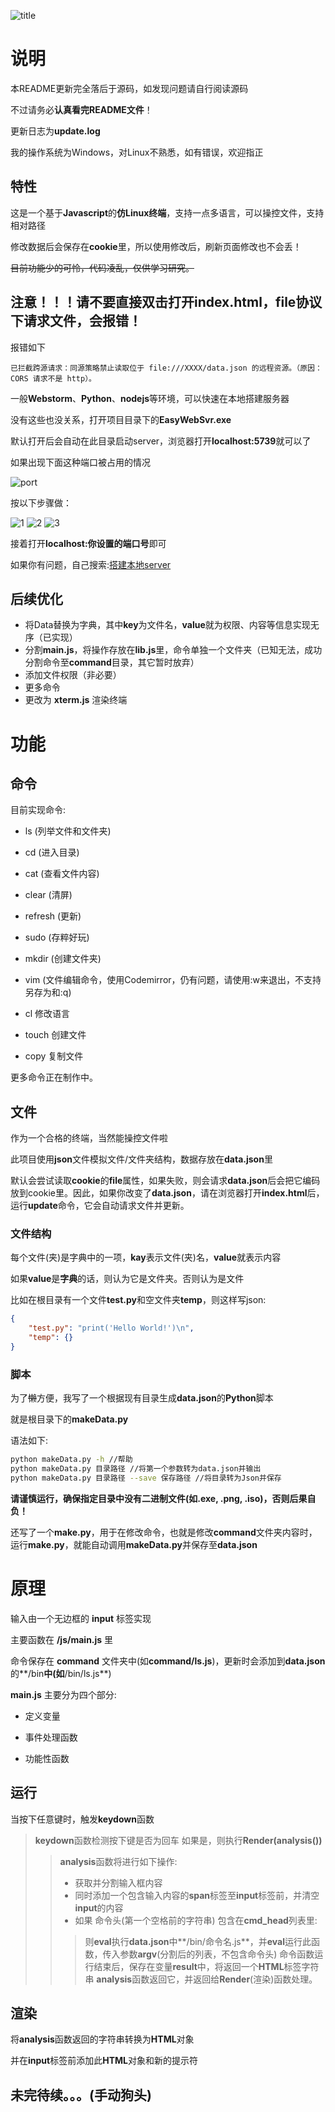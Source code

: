 ![title](img/README/title.png)


# 说明

本README更新完全落后于源码，如发现问题请自行阅读源码

不过请务必**认真看完README文件**！

更新日志为**update.log**

我的操作系统为Windows，对Linux不熟悉，如有错误，欢迎指正

## 特性

这是一个基于**Javascript**的**仿Linux终端**，支持一点多语言，可以操控文件，支持相对路径

修改数据后会保存在**cookie**里，所以使用修改后，刷新页面修改也不会丢！

~~目前功能少的可怜，代码凌乱，仅供学习研究。~~

## 注意！！！请不要直接双击打开index.html，file协议下请求文件，会报错！

报错如下

```报错
已拦截跨源请求：同源策略禁止读取位于 file:///XXXX/data.json 的远程资源。（原因：CORS 请求不是 http）。
```


一般**Webstorm**、**Python**、**nodejs**等环境，可以快速在本地搭建服务器

没有这些也没关系，打开项目目录下的**EasyWebSvr.exe**

默认打开后会自动在此目录启动server，浏览器打开**localhost:5739**就可以了

如果出现下面这种端口被占用的情况

![port](img/README/port.png)

按以下步骤做：

![1](img/README/1.png)
![2](img/README/2.png)
![3](img/README/3.png)

接着打开**localhost:你设置的端口号**即可

如果你有问题，自己搜索:[搭建本地server](https://cn.bing.com/search?q=搭建本地server)

## 后续优化

- 将Data替换为字典，其中**key**为文件名，**value**就为权限、内容等信息实现无序（已实现）
- 分割**main.js**，将操作存放在**lib.js**里，命令单独一个文件夹（已知无法，成功分割命令至**command**目录，其它暂时放弃）
- 添加文件权限（非必要）
- 更多命令
- 更改为 **xterm.js** 渲染终端


# 功能

## 命令

目前实现命令: 

- ls (列举文件和文件夹)

- cd (进入目录)

- cat (查看文件内容)

- clear (清屏)

- refresh (更新)

- sudo (存粹好玩)

- mkdir (创建文件夹)

- vim (文件编辑命令，使用Codemirror，仍有问题，请使用:w来退出，不支持另存为和:q)

- cl 修改语言

- touch 创建文件

- copy 复制文件

更多命令正在制作中。


## 文件

作为一个合格的终端，当然能操控文件啦

此项目使用**json**文件模拟文件/文件夹结构，数据存放在**data.json**里

默认会尝试读取**cookie**的**file**属性，如果失败，则会请求**data.json**后会把它编码放到cookie里。因此，如果你改变了**data.json**，请在浏览器打开**index.html**后，运行**update**命令，它会自动请求文件并更新。

### 文件结构

每个文件(夹)是字典中的一项，**kay**表示文件(夹)名，**value**就表示内容

如果**value**是**字典**的话，则认为它是文件夹。否则认为是文件

比如在根目录有一个文件**test.py**和空文件夹**temp**，则这样写json:

```json
{
    "test.py": "print('Hello World!')\n",
    "temp": {}
}
```

### 脚本
为了~~懒~~方便，我写了一个根据现有目录生成**data.json**的**Python**脚本

就是根目录下的**makeData.py**


语法如下:

```bash
python makeData.py -h //帮助
python makeData.py 目录路径 //将第一个参数转为data.json并输出
python makeData.py 目录路径 --save 保存路径 //将目录转为Json并保存
```

**请谨慎运行，确保指定目录中没有二进制文件(如.exe, .png, .iso)，否则后果自负！**

还写了一个**make.py**，用于在修改命令，也就是修改**command**文件夹内容时，运行**make.py**，就能自动调用**makeData.py**并保存至**data.json**

# 原理

输入由一个无边框的 **input** 标签实现

主要函数在 **/js/main.js** 里

命令保存在 **command** 文件夹中(如**command/ls.js**)，更新时会添加到**data.json**的**/bin**中(如**/bin/ls.js**)

**main.js** 主要分为四个部分:

- 定义变量

- 事件处理函数

- 功能性函数

## 运行

当按下任意键时，触发**keydown**函数

> **keydown**函数检测按下键是否为回车
> 如果是，则执行**Render(analysis())**
>> **analysis**函数将进行如下操作:
>> - 获取并分割输入框内容
>> - 同时添加一个包含输入内容的**span**标签至**input**标签前，并清空**input**的内容
>> - 如果 命令头(第一个空格前的字符串) 包含在**cmd_head**列表里:
>>> 则**eval**执行**data.json**中**/bin/命令名.js**，并**eval**运行此函数，传入参数**argv**(分割后的列表，不包含命令头)
>>> 命令函数运行结束后，保存在变量**result**中，将返回一个**HTML**标签字符串
>> **analysis**函数返回它，并返回给**Render**(渲染)函数处理。

## 渲染

将**analysis**函数返回的字符串转换为**HTML**对象

并在**input**标签前添加此**HTML**对象和新的提示符



## 未完待续。。。(手动狗头)
